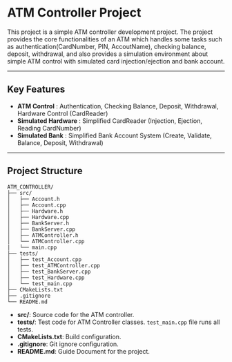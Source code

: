 # ATM Controller Project

This project is a simple ATM controller development project. 
The project provides the core functionalities of an ATM which handles some tasks such as authentication(CardNumber, PIN, AccoutName), checking balance, deposit, withdrawal, and also provides a simulation environment about simple ATM control with simulated card injection/ejection and bank account.

---

## Key Features

- **ATM Control** :  Authentication, Checking Balance, Deposit, Withdrawal, Hardware Control (CardReader)
- **Simulated Hardware** : Simplified CardReader (Injection, Ejection, Reading CardNumber)  
- **Simulated Bank** : Simplified Bank Account System (Create, Validate, Balance, Deposit, Withdrawal)

---

## Project Structure

```plaintext
ATM_CONTROLLER/
├── src/
│   ├── Account.h
│   ├── Account.cpp
│   ├── Hardware.h
│   ├── Hardware.cpp
│   ├── BankServer.h
│   ├── BankServer.cpp
│   ├── ATMController.h
│   └── ATMController.cpp
|   └── main.cpp
├── tests/
│   ├── test_Account.cpp
│   ├── test_ATMController.cpp
│   ├── test_BankServer.cpp
│   ├── test_Hardware.cpp
│   └── test_main.cpp
├── CMakeLists.txt
├── .gitignore
└── README.md
```

- **src/**: Source code for the ATM controller.
- **tests/**: Test code for ATM Controller classes. `test_main.cpp` file runs all tests.
- **CMakeLists.txt**: Build configuration.
- **.gitignore**: Git ignore configuration.
- **README.md**: Guide Document for the project.